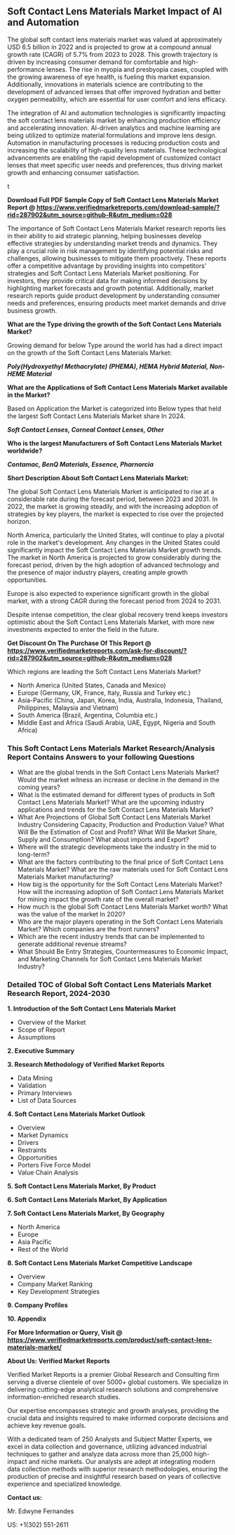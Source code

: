 <h2>Soft Contact Lens Materials Market Impact of AI and Automation</h2><p>The global soft contact lens materials market was valued at approximately USD 6.5 billion in 2022 and is projected to grow at a compound annual growth rate (CAGR) of 5.7% from 2023 to 2028. This growth trajectory is driven by increasing consumer demand for comfortable and high-performance lenses. The rise in myopia and presbyopia cases, coupled with the growing awareness of eye health, is fueling this market expansion. Additionally, innovations in materials science are contributing to the development of advanced lenses that offer improved hydration and better oxygen permeability, which are essential for user comfort and lens efficacy.</p><p>The integration of AI and automation technologies is significantly impacting the soft contact lens materials market by enhancing production efficiency and accelerating innovation. AI-driven analytics and machine learning are being utilized to optimize material formulations and improve lens design. Automation in manufacturing processes is reducing production costs and increasing the scalability of high-quality lens materials. These technological advancements are enabling the rapid development of customized contact lenses that meet specific user needs and preferences, thus driving market growth and enhancing consumer satisfaction.</p>t</p><p id="" class=""><strong>Download Full PDF Sample Copy of Soft Contact Lens Materials Market Report @ <a href="https://www.verifiedmarketreports.com/download-sample/?rid=287902&utm_source=github-R&utm_medium=028" target="_blank">https://www.verifiedmarketreports.com/download-sample/?rid=287902&utm_source=github-R&utm_medium=028</a></strong></p><p>The importance of&nbsp;Soft Contact Lens Materials Market research reports lies in their ability to aid strategic planning, helping businesses develop effective strategies by understanding market trends and dynamics. They play a crucial role in risk management by identifying potential risks and challenges, allowing businesses to mitigate them proactively. These reports offer a competitive advantage by providing insights into competitors' strategies and Soft Contact Lens Materials Market positioning. For investors, they provide critical data for making informed decisions by highlighting market forecasts and growth potential. Additionally, market research reports guide product development by understanding consumer needs and preferences, ensuring products meet market demands and drive business growth.</p><p><strong>What are the&nbsp;Type driving the growth of the Soft Contact Lens Materials Market?</strong></p><p id="" class="">Growing demand for below Type around the world has had a direct impact on the growth of the Soft Contact Lens Materials Market:</p><em><strong>Poly(Hydroxyethyl Methacrylate) (PHEMA), HEMA Hybrid Material, Non-HEME Material</strong></em></p><strong>What are the&nbsp;Applications&nbsp;of Soft Contact Lens Materials Market available in the Market?</strong></p><p id="" class="">Based on Application the Market is categorized into Below types that held the largest Soft Contact Lens Materials Market share In 2024.</p><em><strong>Soft Contact Lenses, Corneal Contact Lenses, Other</strong></em></p><strong>Who is the largest Manufacturers of Soft Contact Lens Materials Market worldwide?</strong></p><p><em><strong>Contamac, BenQ Materials, Essence, Pharnorcia</strong></em></p><p id="" class=""><strong>Short Description About Soft Contact Lens Materials Market:</strong></p><p>The global Soft Contact Lens Materials Market is anticipated to rise at a considerable rate during the forecast period, between 2023 and 2031. In 2022, the market is growing steadily, and with the increasing adoption of strategies by key players, the market is expected to rise over the projected horizon.</p><p>North America, particularly the United States, will continue to play a pivotal role in the market's development. Any changes in the United States could significantly impact the Soft Contact Lens Materials Market growth trends. The market in North America is projected to grow considerably during the forecast period, driven by the high adoption of advanced technology and the presence of major industry players, creating ample growth opportunities.</p><p>Europe is also expected to experience significant growth in the global market, with a strong CAGR during the forecast period from 2024 to 2031.</p><p>Despite intense competition, the clear global recovery trend keeps investors optimistic about the Soft Contact Lens Materials Market, with more new investments expected to enter the field in the future.</p><p id="" class=""><strong>Get Discount On The Purchase Of This Report @ <a href="https://www.verifiedmarketreports.com/ask-for-discount/?rid=287902&utm_source=github-R&utm_medium=028" target="_blank">https://www.verifiedmarketreports.com/ask-for-discount/?rid=287902&utm_source=github-R&utm_medium=028</a></strong></p>Which regions are leading the Soft Contact Lens Materials Market?</p><ul><li>North America (United States, Canada and Mexico)</li><li>Europe (Germany, UK, France, Italy, Russia and Turkey etc.)</li><li>Asia-Pacific (China, Japan, Korea, India, Australia, Indonesia, Thailand, Philippines, Malaysia and Vietnam)</li><li>South America (Brazil, Argentina, Columbia etc.)</li><li>Middle East and Africa (Saudi Arabia, UAE, Egypt, Nigeria and South Africa)</li></ul><h3 id="" class="">This Soft Contact Lens Materials Market Research/Analysis Report Contains Answers to your following Questions</h3><ul><li>What are the global trends in the Soft Contact Lens Materials Market? Would the market witness an increase or decline in the demand in the coming years?</li><li>What is the estimated demand for different types of products in Soft Contact Lens Materials Market? What are the upcoming industry applications and trends for the Soft Contact Lens Materials Market?</li><li>What Are Projections of Global Soft Contact Lens Materials Market Industry Considering Capacity, Production and Production Value? What Will Be the Estimation of Cost and Profit? What Will Be Market Share, Supply and Consumption? What about imports and Export?</li><li>Where will the strategic developments take the industry in the mid to long-term?</li><li>What are the factors contributing to the final price of Soft Contact Lens Materials Market? What are the raw materials used for Soft Contact Lens Materials Market manufacturing?</li><li>How big is the opportunity for the Soft Contact Lens Materials Market? How will the increasing adoption of Soft Contact Lens Materials Market for mining impact the growth rate of the overall market?</li><li>How much is the global Soft Contact Lens Materials Market worth? What was the value of the market In 2020?</li><li>Who are the major players operating in the Soft Contact Lens Materials Market? Which companies are the front runners?</li><li>Which are the recent industry trends that can be implemented to generate additional revenue streams?</li><li>What Should Be Entry Strategies, Countermeasures to Economic Impact, and Marketing Channels for Soft Contact Lens Materials Market Industry?</li></ul><h3 id="" class="">Detailed TOC of Global Soft Contact Lens Materials Market Research Report, 2024-2030</h3><p id="" class=""><strong>1. Introduction of the Soft Contact Lens Materials Market</strong></p><ul><li>Overview of the Market</li><li>Scope of Report</li><li>Assumptions</li></ul><p id="" class=""><strong>2. Executive Summary</strong></p><p id="" class=""><strong>3. Research Methodology of Verified Market Reports</strong></p><ul><li>Data Mining</li><li>Validation</li><li>Primary Interviews</li><li>List of Data Sources</li></ul><p id="" class=""><strong>4. Soft Contact Lens Materials Market Outlook</strong></p><ul><li>Overview</li><li>Market Dynamics</li><li>Drivers</li><li>Restraints</li><li>Opportunities</li><li>Porters Five Force Model</li><li>Value Chain Analysis</li></ul><p id="" class=""><strong>5. Soft Contact Lens Materials Market, By Product</strong></p><p id="" class=""><strong>6. Soft Contact Lens Materials Market, By Application</strong></p><p id="" class=""><strong>7. Soft Contact Lens Materials Market, By Geography</strong></p><ul><li>North America</li><li>Europe</li><li>Asia Pacific</li><li>Rest of the World</li></ul><p id="" class=""><strong>8. Soft Contact Lens Materials Market Competitive Landscape</strong></p><ul><li>Overview</li><li>Company Market Ranking</li><li>Key Development Strategies</li></ul><p id="" class=""><strong>9. Company Profiles</strong></p><p id="" class=""><strong>10. Appendix</strong></p><p id="" class=""><strong>For More Information or Query, Visit @ <a href="https://www.verifiedmarketreports.com/product/soft-contact-lens-materials-market/" target="_blank">https://www.verifiedmarketreports.com/product/soft-contact-lens-materials-market/</a></strong></p><p id="" class=""><strong>About Us: Verified Market Reports</strong></p><p id="" class="">Verified Market Reports is a premier Global Research and Consulting firm serving a diverse clientele of over 5000+ global customers. We specialize in delivering cutting-edge analytical research solutions and comprehensive information-enriched research studies.</p><p id="" class="">Our expertise encompasses strategic and growth analyses, providing the crucial data and insights required to make informed corporate decisions and achieve key revenue goals.</p><p id="" class="">With a dedicated team of 250 Analysts and Subject Matter Experts, we excel in data collection and governance, utilizing advanced industrial techniques to gather and analyze data across more than 25,000 high-impact and niche markets. Our analysts are adept at integrating modern data collection methods with superior research methodologies, ensuring the production of precise and insightful research based on years of collective experience and specialized knowledge.</p><p id="" class=""><strong>Contact us:</strong></p><p id="" class="">Mr. Edwyne Fernandes</p><p id="" class="">US: +1(302) 551-2611</p>